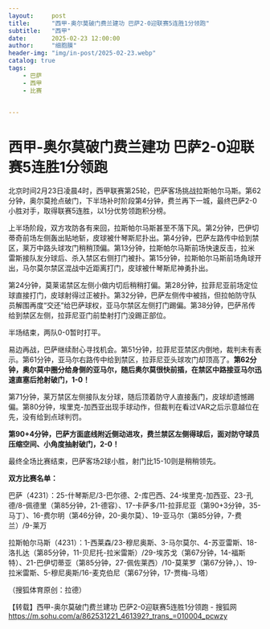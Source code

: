 ```yaml
---
layout:     post
title:      "西甲-奥尔莫破门费兰建功 巴萨2-0迎联赛5连胜1分领跑"
subtitle:   "西甲"
date:       2025-02-23 12:00:00
author:     "细胞膜"
header-img: "img/in-post/2025-02-23.webp"
catalog: true
tags:
    - 巴萨
    - 西甲
    - 比赛


---
```


# 西甲-奥尔莫破门费兰建功 巴萨2-0迎联赛5连胜1分领跑 



北京时间2月23日凌晨4时，西甲联赛第25轮，巴萨客场挑战拉斯帕尔马斯。第62分钟，奥尔莫抢点破门，下半场补时阶段第4分钟，费兰再下一城，最终巴萨2-0小胜对手，取得联赛5连胜，以1分优势领跑积分榜。

上半场阶段，双方攻防各有来回，拉斯帕尔马斯甚至不落下风。第2分钟，巴伊切蒂奇前场左侧轰出贴地斩，皮球被什琴斯尼扑出。第4分钟，巴萨左路传中给到禁区，莱万中路头球攻门稍稍顶偏。第13分钟，拉斯帕尔马斯前场快速反击，拉米雷斯接队友分球后、杀入禁区右侧打门被扑。第15分钟，拉斯帕尔马斯前场角球开出，马尔莫尔禁区混战中近距离打门，皮球被什琴斯尼神勇扑出。

第24分钟，莫莱诺禁区左侧小做内切后稍稍打偏。第28分钟，拉菲尼亚前场定位球直接打门，皮球射得过正被扑。第32分钟，巴萨左侧传中被挡，但拉帕防守队员解围再度“交还”给巴萨球权，亚马尔禁区左侧打门踢偏。第38分钟，巴萨吊传给到禁区左侧，拉菲尼亚门前垫射打门没踢正部位。

半场结束，两队0-0暂时打平。

易边再战，巴萨继续耐心寻找机会。第51分钟，拉菲尼亚禁区内倒地，裁判未有表示。第61分钟，亚马尔右路传中给到禁区，拉菲尼亚头球攻门却顶高了。**第62分钟，奥尔莫中圈分给身侧的亚马尔，随后奥尔莫很快前插，在禁区中路接亚马尔迅速直塞后抢射破门，1-0！**

第71分钟，莱万禁区左侧接队友分球，随后顶着防守人直接轰门，皮球却遗憾踢偏。第80分钟，埃里克-加西亚出现手球动作，但裁判在看过VAR之后示意越位在先，没有给到点球判罚。

**第90+4分钟，巴萨方面底线附近侧动进攻，费兰禁区左侧得球后，面对防守球员压缩空间、小角度抽射破门，2-0！**

最终全场比赛结束，巴萨客场2球小胜，射门比15-10则是稍稍领先。

**双方比赛名单：**

巴萨（4231）：25-什琴斯尼/3-巴尔德、2-库巴西、24-埃里克-加西亚、23-孔德/8-佩德里（第85分钟，21-德容）、17-卡萨多/11-拉菲尼亚（第90+3分钟，35-马丁）、16-费尔明（第46分钟，20-奥尔莫）、19-亚马尔（第85分钟，7-费兰）/9-莱万

拉斯帕尔马斯（4231）：1-西莱森/23-穆尼奥斯、3-马尔莫尔、4-苏亚雷斯、18-洛扎达（第85分钟，11-贝尼托-拉米雷斯）/29-埃苏戈（第67分钟，14-福斯特）、21-巴伊切蒂亚（第85分钟，27-佩佐莱西）/10-莫莱罗（第67分钟，）、19-拉米雷斯、5-穆尼奥斯/16-麦克伯尼（第67分钟，17-贾梅-马塔）

（搜狐体育原创：拉德）

【转载】西甲-奥尔莫破门费兰建功 巴萨2-0迎联赛5连胜1分领跑 - 搜狐网
https://m.sohu.com/a/862531221_461392?_trans_=010004_pcwzy